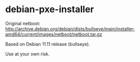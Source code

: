# debian-pxe-installer

Original netboot: http://archive.debian.org/debian/dists/bullseye/main/installer-amd64/current/images/netboot/netboot.tar.gz

Based on Debian 11.11 release (bullseye).

Use at your own risk.
